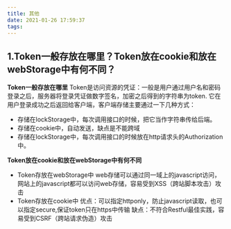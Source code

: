 ```yaml
---
title: 其他
date: 2021-01-26 17:59:37
tags:
---
```

<meta name="referrer" content="no-referrer"/>

## 1.Token一般存放在哪里？Token放在cookie和放在webStorage中有何不同？
**Token一般存放在哪里**
Token是访问资源的凭证：一般是用户通过用户名和密码登录之后，服务器将登录凭证做数字签名，加密之后得到的字符串为token.
它在用户登录成功之后返回给客户端，客户端存储主要通过一下几种方式：
* 存储在lockStorage中，每次调用接口的时候，把它当作字符串传给后端。
* 存储在cookie中，自动发送，缺点是不能跨域
* 存储在lockStorage中，每次调用接口的时候放在http请求头的Authorization中。

**Token放在cookie和放在webStorage中有何不同**
* Token存放在webStorage中
web存储可以通过同一域上的javascript访问，网站上的javascript都可以访问web存储，容易受到XSS（跨站脚本攻击）攻击
* Token存放在cookie中
优点：可以指定httponly，防止javascript读取，也可以指定secure,保证token只在https中传输
缺点：不符合Restful最佳实践，容易受到CSRF（跨站请求伪造）攻击


